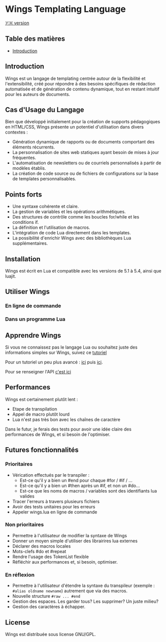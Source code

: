 # Wings Templating Language

[🇫🇷 version](#Français)
## Table des matières
- [Introduction](#introduction)

## Introduction
Wings est un langage de templating centrée autour de la flexibilité et l'extensibilité, créé pour répondre à des besoins spécifiques de rédaction automatisée et de génération de contenu dynamique, tout en restant intuitif pour les auteurs de documents. 

## Cas d'Usage du Langage

Bien que développé initialement pour la création de supports pédagogiques en HTML/CSS, Wings présente un potentiel d'utilisation dans divers contextes :

- Génération dynamique de rapports ou de documents comportant des éléments récurrents.
- La personnalisation de sites web statiques ayant besoin de mises à jour fréquentes.
- L'automatisation de newsletters ou de courriels personnalisés à partir de modèles établis.
- La création de code source ou de fichiers de configurations sur la base de templates personnalisables.


## Points forts
- Une syntaxe cohérente et claire.
- La gestion de variables et les opérations arithmétiques.
- Des structures de contrôle comme les boucles for/while et les conditions if.
- La définition et l'utilisation de macros.
- L'intégration de code Lua directement dans les templates.
- La possibilité d'enrichir Wings avec des bibliothèques Lua supplémentaires.


## Installation
Wings est écrit en Lua et compatible avec les versions de 5.1 à 5.4, ainsi que luajit.

## Utiliser Wings
### En ligne de commande
### Dans un programme Lua

## Apprendre Wings

Si vous ne connaissez pas le langage Lua ou souhaitez juste des informations simples sur Wings, suivez ce [tutoriel](doc/fr/tutorial-luabeginner.md)

Pour un tutoriel un peu plus avancé : [ici](doc/fr/tutorial.md) puis [ici](doc/fr/tutorial-expert.md).

Pour se renseigner l'API [c'est ici](doc/fr/api.md)


## Performances
Wings est certainement plutôt lent :
  - Etape de transpilation
  - Appel de macro plutôt lourd
  - Lua n'est pas très bon avec les chaînes de caractère

Dans le futur, je ferais des tests pour avoir une idée claire des performances de Wings, et si besoin de l'optimiser.

## Futures fonctionnalités
### Prioritaires
  - Vérication effectués par le transpiler :
    - Est-ce qu'il y a bien un #end pour chaque #for / #if / ...
    - Est-ce qu'il y a bien un #then après un #if, et non un #do...
    - Est-ce que les noms de macros / variables sont des identifiants lua valides
  - Tracer l'erreurs à travers plusieurs fichiers
  - Avoir des tests unitaires pour les erreurs
  - Appeler wings.lua en ligne de commande

### Non prioritaires
  - Permettre à l'utilisateur de modifier la syntaxe de Wings
  - Donner un moyen simple d'utiliser des librairires lua externes
  - Déclarer des macros locales
  - Mots-clefs #do et #repeat
  - Rendre l'usage des TokenList flexible
  - Réfléchir aux performances et, si besoin, optimiser.

### En réflexion
  - Permettre à l'utilisateur d'étendre la syntaxe du transpileur (exemple : ```#alias oldname newname```) autrement que via des macros.
  - Nouvelle structure ```#raw ... #end```
  - Gestion des espaces. Les garder tous? Les supprimer? Un juste milieu?
  - Gestion des caractères à échapper.

## License
Wings est distribuée sous license GNU/GPL.